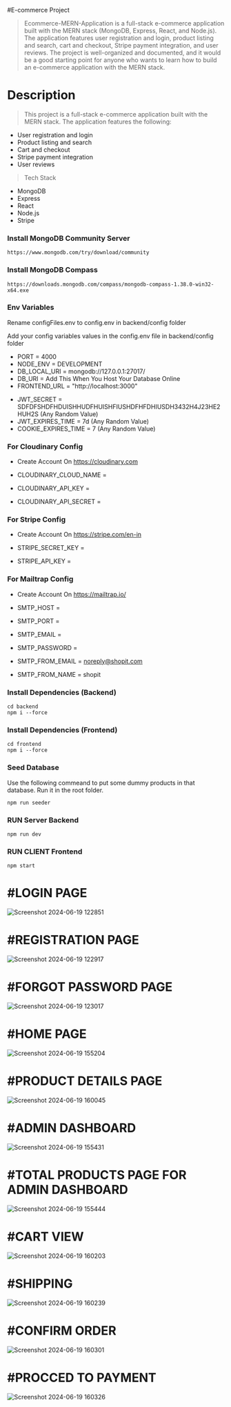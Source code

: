 #E-commerce Project

> Ecommerce-MERN-Application is a full-stack e-commerce application built with the MERN stack (MongoDB, Express, React, and Node.js). The application features user registration and login, product listing and search, cart and checkout, Stripe payment integration, and user reviews. The project is well-organized and documented, and it would be a good starting point for anyone who wants to learn how to build an e-commerce application with the MERN stack.

# Description

> This project is a full-stack e-commerce application built with the MERN stack. The application features the following:

- User registration and login
- Product listing and search
- Cart and checkout
- Stripe payment integration
- User reviews

> Tech Stack

- MongoDB
- Express
- React
- Node.js
- Stripe

### Install MongoDB Community Server

```
https://www.mongodb.com/try/download/community
```

### Install MongoDB Compass

```
https://downloads.mongodb.com/compass/mongodb-compass-1.38.0-win32-x64.exe
```

### Env Variables

Rename configFiles.env to config.env in backend/config folder

Add your config variables values in the config.env file in backend/config folder

- PORT = 4000
- NODE_ENV = DEVELOPMENT
- DB_LOCAL_URI = mongodb://127.0.0.1:27017/
- DB_URI = Add This When You Host Your Database Online
- FRONTEND_URL = "http://localhost:3000"

* JWT_SECRET = SDFDFSHDFHDUISHHUDFHUISHFIUSHDFHFDHIUSDH3432H4J23HE2HUH2S (Any Random Value)
* JWT_EXPIRES_TIME = 7d (Any Random Value)
* COOKIE_EXPIRES_TIME = 7 (Any Random Value)

### For Cloudinary Config

- Create Account On https://cloudinary.com

- CLOUDINARY_CLOUD_NAME =
- CLOUDINARY_API_KEY =
- CLOUDINARY_API_SECRET =

### For Stripe Config

- Create Account On https://stripe.com/en-in

- STRIPE_SECRET_KEY =
- STRIPE_API_KEY =

### For Mailtrap Config

- Create Account On https://mailtrap.io/

- SMTP_HOST =
- SMTP_PORT =
- SMTP_EMAIL =
- SMTP_PASSWORD =
- SMTP_FROM_EMAIL = noreply@shopit.com
- SMTP_FROM_NAME = shopit

### Install Dependencies (Backend)

```
cd backend
npm i --force
```

### Install Dependencies (Frontend)

```
cd frontend
npm i --force
```

### Seed Database

Use the following commeand to put some dummy products in that database.
Run it in the root folder.

```
npm run seeder
```

### RUN Server Backend

```
npm run dev
```

### RUN CLIENT Frontend

```
npm start
```
#  #LOGIN PAGE
![Screenshot 2024-06-19 122851](https://github.com/RVKMohan/E-Commerce_Website-MERN-STACK/assets/107797667/75c92d96-30bf-4d6c-92fd-e19437ca340e)

#  #REGISTRATION PAGE
![Screenshot 2024-06-19 122917](https://github.com/RVKMohan/E-Commerce_Website-MERN-STACK/assets/107797667/4f87a573-3aa3-4fb7-b47f-a6ba8eb6628c)

#  #FORGOT PASSWORD PAGE
![Screenshot 2024-06-19 123017](https://github.com/RVKMohan/E-Commerce_Website-MERN-STACK/assets/107797667/b1c66ed8-90f6-494c-8bdf-d50f710b62a0)

#  #HOME PAGE
![Screenshot 2024-06-19 155204](https://github.com/RVKMohan/E-Commerce_Website-MERN-STACK/assets/107797667/1f4667b1-9c8c-4a45-9055-42927b8b5b7d)

#  #PRODUCT DETAILS PAGE
![Screenshot 2024-06-19 160045](https://github.com/RVKMohan/E-Commerce_Website-MERN-STACK/assets/107797667/4b97bf2c-9fc5-4bf7-8d3b-87d35d616521)

#  #ADMIN DASHBOARD
![Screenshot 2024-06-19 155431](https://github.com/RVKMohan/E-Commerce_Website-MERN-STACK/assets/107797667/1eacf0c6-6025-4134-8046-80b7dcd06e90)

#  #TOTAL PRODUCTS PAGE FOR ADMIN DASHBOARD
![Screenshot 2024-06-19 155444](https://github.com/RVKMohan/E-Commerce_Website-MERN-STACK/assets/107797667/f3e03904-dc0a-40e9-9fc3-88b835362c24)

#  #CART VIEW
![Screenshot 2024-06-19 160203](https://github.com/RVKMohan/E-Commerce_Website-MERN-STACK/assets/107797667/57ed1723-df01-4a62-921d-2984cde5b90d)

#  #SHIPPING
![Screenshot 2024-06-19 160239](https://github.com/RVKMohan/E-Commerce_Website-MERN-STACK/assets/107797667/b35a68ff-6bd7-4dfa-8503-a4f5dbbfca70)

#  #CONFIRM ORDER
![Screenshot 2024-06-19 160301](https://github.com/RVKMohan/E-Commerce_Website-MERN-STACK/assets/107797667/1410968c-7512-4140-a83d-06953c1560a8)

#  #PROCCED TO PAYMENT 
![Screenshot 2024-06-19 160326](https://github.com/RVKMohan/E-Commerce_Website-MERN-STACK/assets/107797667/5afc7f35-231e-4c73-8309-cdaa5143331e)

